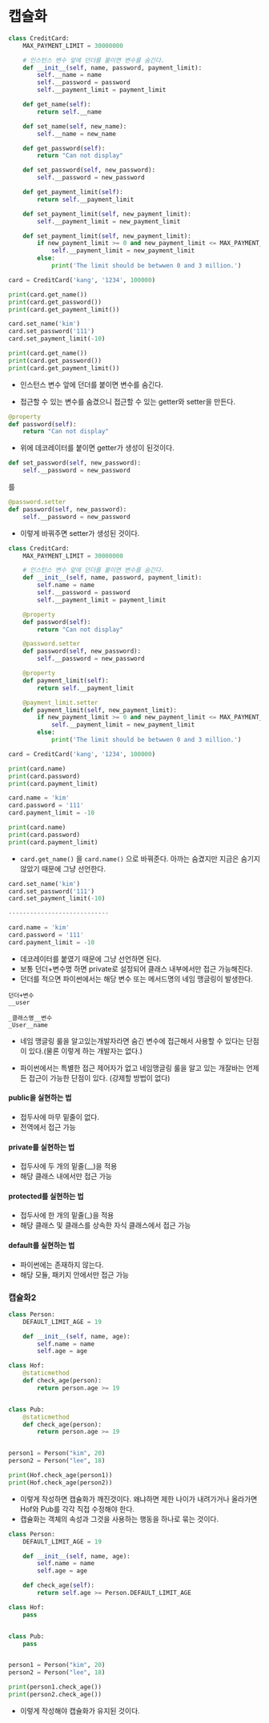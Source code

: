 # 캡슐화

```python
class CreditCard:
    MAX_PAYMENT_LIMIT = 30000000

    # 인스턴스 변수 앞에 던더를 붙이면 변수를 숨긴다.
    def __init__(self, name, password, payment_limit):
        self.__name = name
        self.__password = password
        self.__payment_limit = payment_limit

    def get_name(self):
        return self.__name

    def set_name(self, new_name):
        self.__name = new_name

    def get_password(self):
        return "Can not display"

    def set_password(self, new_password):
        self.__password = new_password

    def get_payment_limit(self):
        return self.__payment_limit

    def set_payment_limit(self, new_payment_limit):
        self.__payment_limit = new_payment_limit

    def set_payment_limit(self, new_payment_limit):
        if new_payment_limit >= 0 and new_payment_limit <= MAX_PAYMENT_LIMIT :
            self.__payment_limit = new_payment_limit
        else:
            print('The limit should be betwwen 0 and 3 million.')

card = CreditCard('kang', '1234', 100000)

print(card.get_name())
print(card.get_password())
print(card.get_payment_limit())

card.set_name('kim')
card.set_password('111')
card.set_payment_limit(-10)

print(card.get_name())
print(card.get_password())
print(card.get_payment_limit())
```

- 인스턴스 변수 앞에 던더를 붙이면 변수를 숨긴다.

- 접근할 수 있는 변수를 숨겼으니 접근할 수 있는 getter와 setter을 만든다.

```python
@property
def password(self):
	return "Can not display"
```

- 위에 데코레이터를 붙이면 getter가 생성이 된것이다.

```python
def set_password(self, new_password):
    self.__password = new_password
```

를 

```python
@password.setter
def password(self, new_password):
    self.__password = new_password
```

- 이렇게 바꿔주면 setter가 생성된 것이다.

```python
class CreditCard:
    MAX_PAYMENT_LIMIT = 30000000

    # 인스턴스 변수 앞에 던더를 붙이면 변수를 숨긴다.
    def __init__(self, name, password, payment_limit):
        self.name = name
        self.__password = password
        self.__payment_limit = payment_limit

    @property
    def password(self):
        return "Can not display"

    @password.setter
    def password(self, new_password):
        self.__password = new_password

    @property
    def payment_limit(self):
        return self.__payment_limit

    @payment_limit.setter
    def payment_limit(self, new_payment_limit):
        if new_payment_limit >= 0 and new_payment_limit <= MAX_PAYMENT_LIMIT :
            self.__payment_limit = new_payment_limit
        else:
            print('The limit should be betwwen 0 and 3 million.')

card = CreditCard('kang', '1234', 100000)

print(card.name)
print(card.password)
print(card.payment_limit)

card.name = 'kim'
card.password = '111'
card.payment_limit = -10

print(card.name)
print(card.password)
print(card.payment_limit)
```

- `card.get_name()` 을 `card.name()` 으로 바꿔준다. 아까는 숨겼지만 지금은 숨기지 않았기 때문에 그냥 선언한다.

```python
card.set_name('kim')
card.set_password('111')
card.set_payment_limit(-10)

----------------------------

card.name = 'kim'
card.password = '111'
card.payment_limit = -10
```

- 데코레이터를 붙였기 때문에 그냥 선언하면 된다.
- 보통 던더+변수명 하면 private로 설정되어 클래스 내부에서만 접근 가능해진다.
- 던더를 적으면 파이썬에서는 해당 변수 또는 메서드명의 네임 맹글링이 발생한다.

```
던더+변수
__user

_클래스명__변수
_User__name
```

- 네임 맹글링 룰을 알고있는개발자라면 숨긴 변수에 접근해서 사용할 수 있다는 단점이 있다.(물론 이렇게 하는 개발자는 없다.)

- 파이썬에서는 특별한 접근 제어자가 없고 네임맹글링 룰을 알고 있는 개잘바는 언제든 접근이 가능한 단점이 있다. (강제할 방법이 없다)

#### public을 실현하는 법

- 접두사에 마무 밑줄이 없다.
- 전역에서 접근 가능

#### private를 실현하는 법

- 접두사에 두 개의 밑줄(__)을 적용
- 해당 클래스 내에서만 접근 가능

#### protected를 실현하는 법

- 접두사에 한 개의 밑줄(_)을 적용
- 해당 클래스 및 클래스를 상속한 자식 클래스에서 접근 가능

####  default를 실현하는 법

- 파이썬에는 존재하지 않는다.
- 해당 모듈, 패키지 안에서만 접근 가능

### 캡슐화2

```python
class Person:
    DEFAULT_LIMIT_AGE = 19

    def __init__(self, name, age):
        self.name = name
        self.age = age

class Hof:
    @staticmethod
    def check_age(person):
        return person.age >= 19


class Pub:
    @staticmethod
    def check_age(person):
        return person.age >= 19


person1 = Person("kim", 20)
person2 = Person("lee", 18)

print(Hof.check_age(person1))
print(Hof.check_age(person2))

```

- 이렇게 작성하면 캡슐화가 깨진것이다. 왜냐하면 제한 나이가 내려가거나 올라가면 Hof와 Pub를 각각 직접 수정해야 한다.
- 캡슐화는 객체의 속성과 그것을 사용하는 행동을 하나로 묶는 것이다.

```python
class Person:
    DEFAULT_LIMIT_AGE = 19

    def __init__(self, name, age):
        self.name = name
        self.age = age

    def check_age(self):
        return self.age >= Person.DEFAULT_LIMIT_AGE

class Hof:
    pass


class Pub:
    pass


person1 = Person("kim", 20)
person2 = Person("lee", 18)

print(person1.check_age())
print(person2.check_age())
```

- 이렇게 작성해야 캡슐화가 유지된 것이다.

